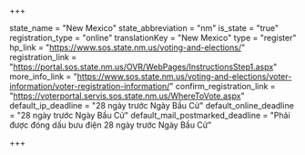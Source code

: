 +++

state_name = "New Mexico"
state_abbreviation = "nm"
is_state = "true"
registration_type = "online"
translationKey = "New Mexico"
type = "register"
hp_link = "https://www.sos.state.nm.us/voting-and-elections/"
registration_link = "https://portal.sos.state.nm.us/OVR/WebPages/InstructionsStep1.aspx"
more_info_link = "https://www.sos.state.nm.us/voting-and-elections/voter-information/voter-registration-information/"
confirm_registration_link = "https://voterportal.servis.sos.state.nm.us/WhereToVote.aspx"
default_ip_deadline = "28 ngày trước Ngày Bầu Cử"
default_online_deadline = "28 ngày trước Ngày Bầu Cử"
default_mail_postmarked_deadline = "Phải được đóng dấu bưu điện 28 ngày trước Ngày Bầu Cử"

+++